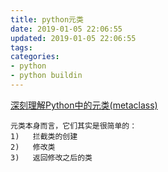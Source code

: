 ```yaml
---
title: python元类
date: 2019-01-05 22:06:55
updated: 2019-01-05 22:06:55
tags:
categories:
- python
- python buildin
---
```



[深刻理解Python中的元类(metaclass)](http://blog.jobbole.com/21351/)

~~~
元类本身而言，它们其实是很简单的：
1)   拦截类的创建
2)   修改类
3)   返回修改之后的类
~~~

